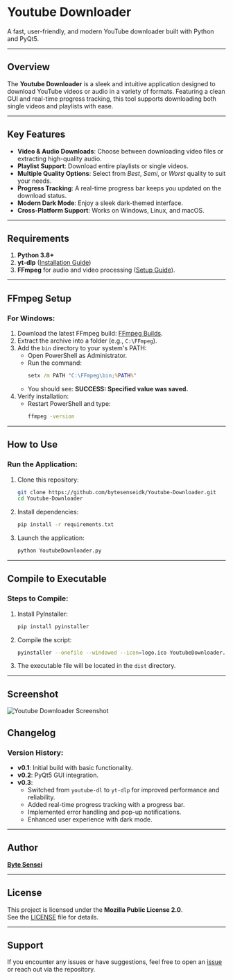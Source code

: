
# **Youtube Downloader**  
A fast, user-friendly, and modern YouTube downloader built with Python and PyQt5.

---

## **Overview**
The **Youtube Downloader** is a sleek and intuitive application designed to download YouTube videos or audio in a variety of formats. Featuring a clean GUI and real-time progress tracking, this tool supports downloading both single videos and playlists with ease.

---

## **Key Features**
- **Video & Audio Downloads**: Choose between downloading video files or extracting high-quality audio.  
- **Playlist Support**: Download entire playlists or single videos.  
- **Multiple Quality Options**: Select from *Best*, *Semi*, or *Worst* quality to suit your needs.  
- **Progress Tracking**: A real-time progress bar keeps you updated on the download status.  
- **Modern Dark Mode**: Enjoy a sleek dark-themed interface.  
- **Cross-Platform Support**: Works on Windows, Linux, and macOS.  

---

## **Requirements**
1. **Python 3.8+**  
2. **yt-dlp** ([Installation Guide](https://github.com/yt-dlp/yt-dlp))  
3. **FFmpeg** for audio and video processing ([Setup Guide](#ffmpeg-setup)).  

---

## **FFmpeg Setup**

### **For Windows**:
1. Download the latest FFmpeg build: [FFmpeg Builds](https://www.gyan.dev/ffmpeg/builds/ffmpeg-git-full.7z).  
2. Extract the archive into a folder (e.g., `C:\FFmpeg`).  
3. Add the `bin` directory to your system's PATH:  
   - Open PowerShell as Administrator.  
   - Run the command:  
     ```cmd
     setx /m PATH "C:\FFmpeg\bin;%PATH%"
     ```
   - You should see: **SUCCESS: Specified value was saved.**  
4. Verify installation:  
   - Restart PowerShell and type:  
     ```cmd
     ffmpeg -version
     ```

---

## **How to Use**

### **Run the Application:**
1. Clone this repository:  
   ```bash
   git clone https://github.com/bytesenseidk/Youtube-Downloader.git
   cd Youtube-Downloader
   ```
2. Install dependencies:  
   ```bash
   pip install -r requirements.txt
   ```
3. Launch the application:  
   ```bash
   python YoutubeDownloader.py
   ```

---

## **Compile to Executable**

### **Steps to Compile:**
1. Install PyInstaller:  
   ```bash
   pip install pyinstaller
   ```
2. Compile the script:  
   ```bash
   pyinstaller --onefile --windowed --icon=logo.ico YoutubeDownloader.py
   ```
3. The executable file will be located in the `dist` directory.

---

## **Screenshot**
![Youtube Downloader Screenshot](https://github.com/user-attachments/assets/1c422679-f07c-41d9-9519-4968bcffb606)

## **Changelog**

### **Version History**:
- **v0.1**: Initial build with basic functionality.  
- **v0.2**: PyQt5 GUI integration.  
- **v0.3**:  
  - Switched from `youtube-dl` to `yt-dlp` for improved performance and reliability.  
  - Added real-time progress tracking with a progress bar.  
  - Implemented error handling and pop-up notifications.  
  - Enhanced user experience with dark mode.  

---

## **Author**
[**Byte Sensei**](https://github.com/bytesenseidk)  

---

## **License**
This project is licensed under the **Mozilla Public License 2.0**.  
See the [LICENSE](https://github.com/bytesenseidk/Youtube-Downloader/blob/main/LICENSE) file for details.

--- 

## **Support**
If you encounter any issues or have suggestions, feel free to open an [issue](https://github.com/bytesenseidk/Youtube-Downloader/issues) or reach out via the repository.
 